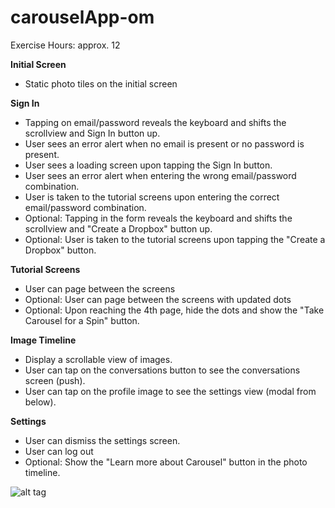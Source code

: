 carouselApp-om
==============

Exercise
Hours: approx. 12

**Initial Screen**
 - Static photo tiles on the initial screen

**Sign In**

 - Tapping on email/password reveals the keyboard and shifts the scrollview and Sign In button up.
 - User sees an error alert when no email is present or no password is present.
 - User sees a loading screen upon tapping the Sign In button.
 - User sees an error alert when entering the wrong email/password combination.
 - User is taken to the tutorial screens upon entering the correct email/password combination.
 - Optional: Tapping in the form reveals the keyboard and shifts the scrollview and "Create a Dropbox" button up.
 - Optional: User is taken to the tutorial screens upon tapping the "Create a Dropbox" button.

**Tutorial Screens**
- User can page between the screens
- Optional: User can page between the screens with updated dots
- Optional: Upon reaching the 4th page, hide the dots and show the "Take Carousel for a Spin" button.

**Image Timeline**
- Display a scrollable view of images.
- User can tap on the conversations button to see the conversations screen (push).
- User can tap on the profile image to see the settings view (modal from below).

**Settings**
- User can dismiss the settings screen.
- User can log out
- Optional: Show the "Learn more about Carousel" button in the photo timeline.

![alt tag](carouselApp-om.gif)